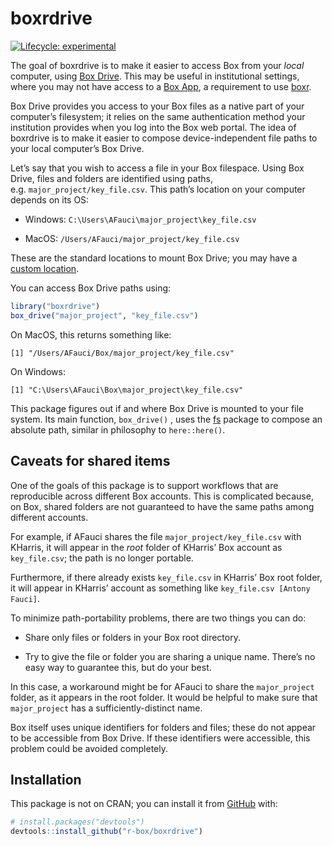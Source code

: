 
<!-- README.md is generated from README.Rmd. Please edit that file -->

# boxrdrive

<!-- badges: start -->

[![Lifecycle:
experimental](https://img.shields.io/badge/lifecycle-experimental-orange.svg)](https://www.tidyverse.org/lifecycle/#experimental)

<!-- badges: end -->

The goal of boxrdrive is to make it easier to access Box from your
*local* computer, using [Box Drive](https://www.box.com/drive). This may
be useful in institutional settings, where you may not have access to a
[Box App](https://r-box.github.io/boxr/articles/boxr-apps.html), a
requirement to use [boxr](https://r-box.github.io/boxr/).

Box Drive provides you access to your Box files as a native part of your
computer’s filesystem; it relies on the same authentication method your
institution provides when you log into the Box web portal. The idea of
boxrdrive is to make it easier to compose device-independent file paths
to your local computer’s Box Drive.

Let’s say that you wish to access a file in your Box filespace. Using
Box Drive, files and folders are identified using paths,
e.g. `major_project/key_file.csv`. This path’s location on your computer
depends on its OS:

-   Windows: `C:\Users\AFauci\major_project\key_file.csv`

-   MacOS: `/Users/AFauci/major_project/key_file.csv`

These are the standard locations to mount Box Drive; you may have a
[custom
location](https://support.box.com/hc/en-us/articles/360043697454-Configuring-the-Default-Box-Drive-Folder-Location).

You can access Box Drive paths using:

``` r
library("boxrdrive")
box_drive("major_project", "key_file.csv")
```

On MacOS, this returns something like:

    [1] "/Users/AFauci/Box/major_project/key_file.csv"

On Windows:

    [1] "C:\Users\AFauci\Box\major_project\key_file.csv"

This package figures out if and where Box Drive is mounted to your file
system. Its main function, `box_drive()` , uses the
[fs](https://fs.r-lib.org/) package to compose an absolute path, similar
in philosophy to `here::here()`.

## Caveats for shared items

One of the goals of this package is to support workflows that are
reproducible across different Box accounts. This is complicated because,
on Box, shared folders are not guaranteed to have the same paths among
different accounts.

For example, if AFauci shares the file `major_project/key_file.csv` with
KHarris, it will appear in the *root* folder of KHarris’ Box account as
`key_file.csv`; the path is no longer portable.

Furthermore, if there already exists `key_file.csv` in KHarris’ Box root
folder, it will appear in KHarris’ account as something like
`key_file.csv [Antony Fauci]`.

To minimize path-portability problems, there are two things you can do:

-   Share only files or folders in your Box root directory.

-   Try to give the file or folder you are sharing a unique name.
    There’s no easy way to guarantee this, but do your best.

In this case, a workaround might be for AFauci to share the
`major_project` folder, as it appears in the root folder. It would be
helpful to make sure that `major_project` has a sufficiently-distinct
name.

Box itself uses unique identifiers for folders and files; these do not
appear to be accessible from Box Drive. If these identifiers were
accessible, this problem could be avoided completely.

## Installation

This package is not on CRAN; you can install it from
[GitHub](https://github.com/) with:

``` r
# install.packages("devtools")
devtools::install_github("r-box/boxrdrive")
```
